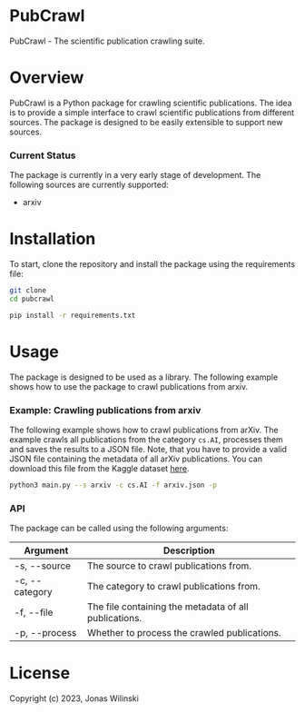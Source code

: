 # PubCrawl
PubCrawl - The scientific publication crawling suite.

# Overview
PubCrawl is a Python package for crawling scientific publications.
The idea is to provide a simple interface to crawl scientific publications from different sources. The package is designed to be easily extensible to support new sources.

### Current Status
The package is currently in a very early stage of development. The following sources are currently supported:
- arxiv

# Installation
To start, clone the repository and install the package using the requirements file:

```bash
git clone
cd pubcrawl

pip install -r requirements.txt
```

# Usage
The package is designed to be used as a library. The following example shows how to use the package to crawl publications from arxiv.

### Example: Crawling publications from arxiv
The following example shows how to crawl publications from arXiv. The example crawls all publications from the category `cs.AI`, processes them and saves the results to a JSON file. Note, that you have to provide a valid JSON file containing the metadata of all arXiv publications. You can download this file from the Kaggle dataset [here](https://www.kaggle.com/Cornell-University/arxiv).

```bash
python3 main.py --s arxiv -c cs.AI -f arxiv.json -p
```
### API
The package can be called using the following arguments:

| Argument | Description |
| --- | --- |
| -s, --source | The source to crawl publications from. |
| -c, --category | The category to crawl publications from. |
| -f, --file | The file containing the metadata of all publications. |
| -p, --process | Whether to process the crawled publications. |


# License

Copyright (c) 2023, Jonas Wilinski